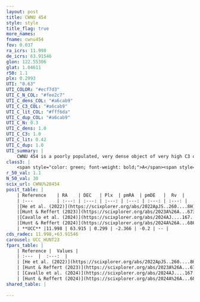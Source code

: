 ```yaml
---
layout: post
title: CWNU 454
style: style
title_flag: true
more_names: 
fname: cwnu454
fov: 0.037
ra_icrs: 11.998
de_icrs: 63.91546
glon: 122.55306
glat: 1.04611
r50: 1.1
plx: 0.2993
UTI: "0.63"
UTI_COLOR: "#ecf7d3"
UTI_C_N_COL: "#fee2c7"
UTI_C_dens_COL: "#a6cab9"
UTI_C_C3_COL: "#a6cab9"
UTI_C_lit_COL: "#fff6da"
UTI_C_dup_COL: "#a6cab9"
UTI_C_N: 0.3
UTI_C_dens: 1.0
UTI_C_C3: 1.0
UTI_C_lit: 0.42
UTI_C_dup: 1.0
UTI_summary: |
    CWNU 454 is a poorly populated, very dense object of very high C3 quality. It was recently reported in the literature.
class3: |
    <span style="color: green; font-weight: bold;">A</span><span style="color: green; font-weight: bold;">A</span>
r_50_val: 1.1
N_50_val: 30
scix_url: CWNU%20454
posit_table: |
    | Reference    | RA    | DEC   | Plx  | pmRA  | pmDE   |  Rv  |
    | :---         | :---: | :---: | :---: | :---: | :---: | :---: |
    |[He et al. (2022)](https://scixplorer.org/abs/2022ApJS..260....8H) | 11.957 | 63.917 | 0.3 | -2.36 | -0.26 | -- |
    |[Hunt & Reffert (2023)](https://scixplorer.org/abs/2023A%26A...673A.114H) | 11.995 | 63.912 | 0.296 | -2.362 | -0.2 | -- |
    |[Cavallo et al. (2024)](https://scixplorer.org/abs/2024AJ....167...12C) | 11.967 | 63.921 | 0.295 | -- | -- | -- |
    |[Hunt & Reffert (2024)](https://scixplorer.org/abs/2024A%26A...686A..42H) | 11.995 | 63.912 | 0.296 | -2.362 | -0.2 | -- |
    | **UCC** |11.998 | 63.915 | 0.299 | -2.366 | -0.2 | -- | 
cds_radec: 11.998,+63.91546
carousel: UCC_HUNT23
fpars_table: |
    | Reference |  Values |
    | :---  |  :---:  |
    | [He et al. (2022)](https://scixplorer.org/abs/2022ApJS..260....8H) | `AG=2.55, m-M=13.5, logAge=6.8, Z=0.038` |
    | [Hunt & Reffert (2023)](https://scixplorer.org/abs/2023A%26A...673A.114H) | `AV50=2.566, diffAV50=0.934, MOD50=12.444, logAge50=7.781` |
    | [Cavallo et al. (2024)](https://scixplorer.org/abs/2024AJ....167...12C) | `AV50=2.58, dMod50=12.67, logAge50=7.69, [Fe/H]50=0.05` |
    | [Hunt & Reffert (2024)](https://scixplorer.org/abs/2024A%26A...686A..42H) | `MassJ=401.730` |
shared_table: |
    
---
```

